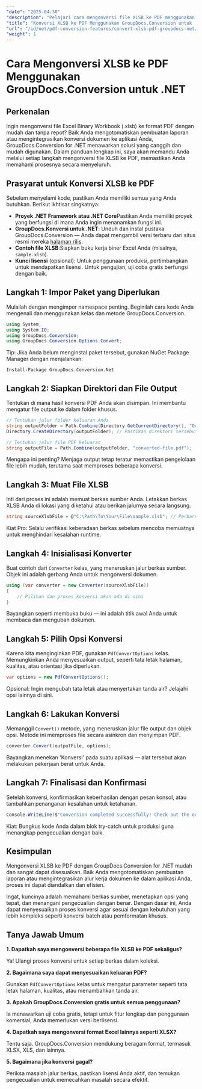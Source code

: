 ```yaml
---
"date": "2025-04-30"
"description": "Pelajari cara mengonversi file XLSB ke PDF menggunakan GroupDocs.Conversion for .NET dengan panduan langkah demi langkah ini. Ideal untuk para profesional yang membutuhkan konversi file yang lancar."
"title": "Konversi XLSB ke PDF Menggunakan GroupDocs.Conversion untuk .NET&#58; Panduan Lengkap"
"url": "/id/net/pdf-conversion-features/convert-xlsb-pdf-groupdocs-net/"
"weight": 1
---
```


# Cara Mengonversi XLSB ke PDF Menggunakan GroupDocs.Conversion untuk .NET

## Perkenalan

Ingin mengonversi file Excel Binary Workbook (.xlsb) ke format PDF dengan mudah dan tanpa repot? Baik Anda mengotomatiskan pembuatan laporan atau mengintegrasikan konversi dokumen ke aplikasi Anda, GroupDocs.Conversion for .NET menawarkan solusi yang canggih dan mudah digunakan. Dalam panduan lengkap ini, saya akan memandu Anda melalui setiap langkah mengonversi file XLSB ke PDF, memastikan Anda memahami prosesnya secara menyeluruh.

## Prasyarat untuk Konversi XLSB ke PDF

Sebelum menyelami kode, pastikan Anda memiliki semua yang Anda butuhkan. Berikut ikhtisar singkatnya:

- **Proyek .NET Framework atau .NET Core**Pastikan Anda memiliki proyek yang berfungsi di mana Anda ingin menanamkan fungsi ini.
- **GroupDocs.Konversi untuk .NET**: Unduh dan instal pustaka GroupDocs.Conversion — Anda dapat mengambil versi terbaru dari situs resmi mereka [halaman rilis](https://releases.groupdocs.com/conversion/net/).
- **Contoh file XLSB**:Siapkan buku kerja biner Excel Anda (misalnya, `sample.xlsb`).
- **Kunci lisensi** (opsional): Untuk penggunaan produksi, pertimbangkan untuk mendapatkan lisensi. Untuk pengujian, uji coba gratis berfungsi dengan baik.

## Langkah 1: Impor Paket yang Diperlukan

Mulailah dengan mengimpor namespace penting. Beginilah cara kode Anda mengenali dan menggunakan kelas dan metode GroupDocs.Conversion.

```csharp
using System;
using System.IO;
using GroupDocs.Conversion;
using GroupDocs.Conversion.Options.Convert;
```

Tip: Jika Anda belum menginstal paket tersebut, gunakan NuGet Package Manager dengan menjalankan:

```
Install-Package GroupDocs.Conversion.Net
```

## Langkah 2: Siapkan Direktori dan File Output

Tentukan di mana hasil konversi PDF Anda akan disimpan. Ini membantu mengatur file output ke dalam folder khusus.

```csharp
// Tentukan jalur folder keluaran Anda
string outputFolder = Path.Combine(Directory.GetCurrentDirectory(), "Output");
Directory.CreateDirectory(outputFolder); // Pastikan direktori tersebut ada

// Tentukan jalur file PDF keluaran
string outputFile = Path.Combine(outputFolder, "converted-file.pdf");
```

Mengapa ini penting? Menjaga output tetap teratur memastikan pengelolaan file lebih mudah, terutama saat memproses beberapa konversi.

## Langkah 3: Muat File XLSB

Inti dari proses ini adalah memuat berkas sumber Anda. Letakkan berkas XLSB Anda di lokasi yang diketahui atau berikan jalurnya secara langsung.

```csharp
string sourceXlsbFile = @"C:\Path\To\Your\File\sample.xlsb"; // Perbarui dengan jalur file Anda
```

Kiat Pro: Selalu verifikasi keberadaan berkas sebelum mencoba memuatnya untuk menghindari kesalahan runtime.

## Langkah 4: Inisialisasi Konverter

Buat contoh dari `Converter` kelas, yang meneruskan jalur berkas sumber. Objek ini adalah gerbang Anda untuk mengonversi dokumen.

```csharp
using (var converter = new Converter(sourceXlsbFile))
{
    // Pilihan dan proses konversi akan ada di sini
}
```

Bayangkan seperti membuka buku — ini adalah titik awal Anda untuk membaca dan mengubah dokumen.

## Langkah 5: Pilih Opsi Konversi

Karena kita menginginkan PDF, gunakan `PdfConvertOptions` kelas. Memungkinkan Anda menyesuaikan output, seperti tata letak halaman, kualitas, atau orientasi jika diperlukan.

```csharp
var options = new PdfConvertOptions();
```

Opsional: Ingin mengubah tata letak atau menyertakan tanda air? Jelajahi opsi lainnya di sini.

## Langkah 6: Lakukan Konversi

Memanggil `Convert()` metode, yang meneruskan jalur file output dan objek opsi. Metode ini memproses file secara asinkron dan menyimpan PDF.

```csharp
converter.Convert(outputFile, options);
```

Bayangkan menekan 'Konversi' pada suatu aplikasi — alat tersebut akan melakukan pekerjaan berat untuk Anda.

## Langkah 7: Finalisasi dan Konfirmasi

Setelah konversi, konfirmasikan keberhasilan dengan pesan konsol, atau tambahkan penanganan kesalahan untuk ketahanan.

```csharp
Console.WriteLine($"Conversion completed successfully! Check out the output at: {outputFolder}");
```

Kiat: Bungkus kode Anda dalam blok try-catch untuk produksi guna menangkap pengecualian dengan baik.

## Kesimpulan

Mengonversi XLSB ke PDF dengan GroupDocs.Conversion for .NET mudah dan sangat dapat disesuaikan. Baik Anda mengotomatiskan pembuatan laporan atau mengintegrasikan alur kerja dokumen ke dalam aplikasi Anda, proses ini dapat diandalkan dan efisien.

Ingat, kuncinya adalah memahami berkas sumber, menetapkan opsi yang tepat, dan menangani pengecualian dengan benar. Dengan dasar ini, Anda dapat menyesuaikan proses konversi agar sesuai dengan kebutuhan yang lebih kompleks seperti konversi batch atau pemformatan khusus.

## Tanya Jawab Umum

**1. Dapatkah saya mengonversi beberapa file XLSB ke PDF sekaligus?**  

Ya! Ulangi proses konversi untuk setiap berkas dalam koleksi.

**2. Bagaimana saya dapat menyesuaikan keluaran PDF?**  

Gunakan `PdfConvertOptions` kelas untuk mengatur parameter seperti tata letak halaman, kualitas, atau menambahkan tanda air.

**3. Apakah GroupDocs.Conversion gratis untuk semua penggunaan?**  

Ia menawarkan uji coba gratis, tetapi untuk fitur lengkap dan penggunaan komersial, Anda memerlukan versi berlisensi.

**4. Dapatkah saya mengonversi format Excel lainnya seperti XLSX?**  

Tentu saja. GroupDocs.Conversion mendukung beragam format, termasuk XLSX, XLS, dan lainnya.

**5. Bagaimana jika konversi gagal?**  

Periksa masalah jalur berkas, pastikan lisensi Anda aktif, dan temukan pengecualian untuk memecahkan masalah secara efektif.